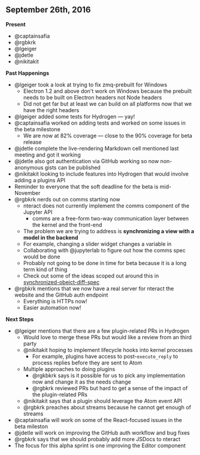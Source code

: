 ## September 26th, 2016

__Present__
- @captainsafia
- @rgbkrk
- @lgeiger
- @jdetle
- @nikitakit

__Past Happenings__
- @lgeiger took a look at trying to fix zmq-prebuilt for Windows
  - Electron 1.2 and above don't work on Windows because the prebuilt needs to be built on Electron headers not Node headers
  - Did not get far but at least we can build on all platforms now that we have the right headers
- @lgeiger added some tests for Hydrogen — yay!
- @captainsafia worked on adding tests and worked on some issues in the beta milestone
  - We are now at 82% coverage — close to the 90% coverage for beta release
- @jdetle complete the live-rendering Markdown cell mentioned last meeting and got it working
- @jdetle also got authentication via GitHub working so now non-anonymous gists can be published
- @nikitakit looking to include features into Hydrogen that would involve adding a plugins API
- Reminder to everyone that the soft deadline for the beta is mid-November
- @rgbkrk nerds out on comms starting now
  - nteract does not currently implement the comms component of the Jupyter API
    - comms are a free-form two-way communication layer between the kernel and the front-end
   - The problem we are trying to address is __synchronizing a view with a model in the backend__
    - For example, changing a slider widget changes a variable in 
   - Collaborating with @jupyterlab to figure out how the comms spec would be done
   - Probably not going to be done in time for beta because it is a long term kind of thing
   - Check out some of the ideas scoped out around this in [synchronized-obejct-diff-spec](
https://github.com/rgbkrk/synchronized-object-diff-spec)
- @rgbkrk mentions that we now have a real server for nteract the website and the GitHub auth endpoint
  - Everything is HTTPs now!
  - Easier automation now!


__Next Steps__
- @lgeiger mentions that there are a few plugin-related PRs in Hydrogen
  - Would love to merge these PRs but would like a review from an third party
  - @nikitakit hoping to implement lifecycle hooks into kernel processes
    - For example, plugins have access to post-`execute_reply` to process replies before they are sent to Atom
  - Multiple approaches to doing plugins
    - @rgkbkrk says is it possible for us to pick any implementation now and change it as the needs change
    - @rgbkrk reviewed PRs but hard to get a sense of the impact of the plugin-related PRs
  - @nikitakit says that a plugin should leverage the Atom event API
  - @rgbkrk preaches about streams because he cannot get enough of streams
- @captainsafia will work on some of the React-focused issues in the beta mileston
- @jdetle will work on improving the GitHub auth workflow and bug fixes
- @rgbkrk says that we should probably add more JSDocs to nteract
- The focus for this alpha sprint is one improving the Editor component
